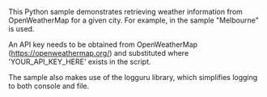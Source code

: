 This Python sample demonstrates retrieving weather information from OpenWeatherMap for a given city.  For example, in the sample "Melbourne" is used.

An API key needs to be obtained from OpenWeatherMap (https://openweathermap.org/) and substituted where 'YOUR_API_KEY_HERE' exists in the script.

The sample also makes use of the logguru library, which simplifies logging to both console and file.
